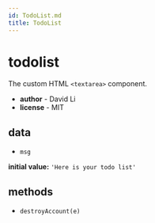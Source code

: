 ```yaml
---
id: TodoList.md 
title: TodoList 
---
```

# todolist 

The custom HTML `<textarea>` component. 

- **author** - David Li 
- **license** - MIT 

## data 

- `msg` 

**initial value:** `'Here is your todo list'` 

## methods 

- `destroyAccount(e)` 

